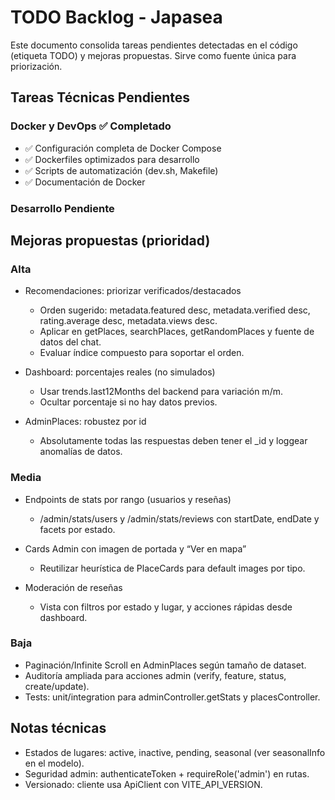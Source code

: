 # TODO Backlog - Japasea

Este documento consolida tareas pendientes detectadas en el código (etiqueta TODO) y mejoras propuestas. Sirve como fuente única para priorización.

## Tareas Técnicas Pendientes

### Docker y DevOps ✅ Completado
- ✅ Configuración completa de Docker Compose
- ✅ Dockerfiles optimizados para desarrollo
- ✅ Scripts de automatización (dev.sh, Makefile)
- ✅ Documentación de Docker

### Desarrollo Pendiente

## Mejoras propuestas (prioridad)

### Alta
- Recomendaciones: priorizar verificados/destacados
  - Orden sugerido: metadata.featured desc, metadata.verified desc, rating.average desc, metadata.views desc.
  - Aplicar en getPlaces, searchPlaces, getRandomPlaces y fuente de datos del chat.
  - Evaluar índice compuesto para soportar el orden.

- Dashboard: porcentajes reales (no simulados)
  - Usar trends.last12Months del backend para variación m/m.
  - Ocultar porcentaje si no hay datos previos.

- AdminPlaces: robustez por id
  - Absolutamente todas las respuestas deben tener el _id y loggear anomalías de datos.

### Media
- Endpoints de stats por rango (usuarios y reseñas)
  - /admin/stats/users y /admin/stats/reviews con startDate, endDate y facets por estado.

- Cards Admin con imagen de portada y “Ver en mapa”
  - Reutilizar heurística de PlaceCards para default images por tipo.

- Moderación de reseñas
  - Vista con filtros por estado y lugar, y acciones rápidas desde dashboard.

### Baja
- Paginación/Infinite Scroll en AdminPlaces según tamaño de dataset.
- Auditoría ampliada para acciones admin (verify, feature, status, create/update).
- Tests: unit/integration para adminController.getStats y placesController.

## Notas técnicas
- Estados de lugares: active, inactive, pending, seasonal (ver seasonalInfo en el modelo).
- Seguridad admin: authenticateToken + requireRole('admin') en rutas.
- Versionado: cliente usa ApiClient con VITE_API_VERSION.
